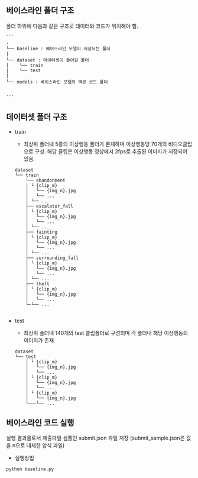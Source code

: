 ## 베이스라인 폴더 구조
폴더 하위에 다음과 같은 구조로 데이터와 코드가 위치해야 함.

    ```
    .
    └── baseline : 베이스라인 모델이 저장되는 폴더  
    |
    └── dataset : 데이터셋이 들어갈 폴더
    |    └── train
    |    └── test
    |
    └── models : 베이스라인 모델의 백본 코드 폴더
    
        
    ```

## 데이터셋 폴더 구조

* train
    * 최상위 폴더내 5종의 이상행동 폴더가 존재하며 이상행동당 70개의 비디오클립으로 구성.
      해당 클립은 이상행동 영상에서 2fps로 추출된 이미지가 저장되어 있음.
      
    ```
    dataset
    └── train
        └── abandonment
        │ └ {clip_m}
        │   └── {img_n}.jpg
        │   └── ...
        │ └── ...
        ├── escalator_fall
        │ └ {clip_m}
        │   └── {img_n}.jpg
        │   └── ...
        │ └── ...
        ├── fainting
        │ └ {clip_m}
        │   └── {img_n}.jpg
        │   └── ...
        │ └── ...
        ├── surrounding_fall
        │ └ {clip_m}
        │   └── {img_n}.jpg
        │   └── ...
        │ └── ...
        ├── theft
        │ └ {clip_m}
        │   └── {img_n}.jpg
        │   └── ...
        └─└── ...  
        
    ```
  
* test
    * 최상위 폴더내 140개의 test 클립폴더로 구성되며 각 폴더내 해당 이상행동의 이미지가 존재
    ```
    dataset
    └── test
        │ └ {clip_m}
        │   └── {img_n}.jpg
        │   └── ...
        │ └ {clip_m}
        │   └── {img_n}.jpg
        │   └── ...
        │ └ {clip_m}
        │   └── {img_n}.jpg
        └───└── ...
    ```
  
## 베이스라인 코드 실행

실행 결과물로서 제출파일 샘플인 submit.json 파일 저장 (submit_sample.json은 값을 n으로 대체한 양식 파일)

* 실행방법
```
python baseline.py
```
